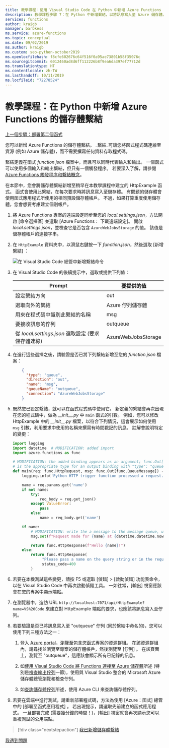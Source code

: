 ```yaml
---
title: 教學課程：使用 Visual Studio Code 在 Python 中新增 Azure Functions 的儲存體繫結
description: 教學課程步驟 7：在 Python 中新增繫結，以將訊息寫入至 Azure 儲存體。
services: functions
author: kraigb
manager: barbkess
ms.service: azure-functions
ms.topic: conceptual
ms.date: 09/02/2019
ms.author: kraigb
ms.custom: seo-python-october2019
ms.openlocfilehash: f8cfe602676c64f516f0a95ae73801b58f35076c
ms.sourcegitcommit: 6012460ad8d6ff112226b8f9ea6da397ef77712d
ms.translationtype: HT
ms.contentlocale: zh-TW
ms.lasthandoff: 10/11/2019
ms.locfileid: "72278524"
---
```

# <a name="tutorial-add-a-storage-binding-for-azure-functions-in-python"></a>教學課程：在 Python 中新增 Azure Functions 的儲存體繫結

[上一個步驟：部署第二個函式](tutorial-vs-code-serverless-python-06.md)

您可以新增 Azure Functions 的儲存體繫結。 _繫結_可讓您將函式程式碼連線至資源 (例如 Azure 儲存體)，而不需要撰寫任何資料存取程式碼。

繫結定義在函式 *function json* 檔案中，而且可以同時代表輸入和輸出。 一個函式可以使用多個輸入和輸出繫結，但只有一個觸發程序。 若要深入了解，請參閱 [Azure Functions 觸發程序和繫結概念](/azure/azure-functions/functions-triggers-bindings)。

在本節中，您會將儲存體繫結新增至稍早在本教學課程中建立的 HttpExample 函式。 函式會使用此繫結，在每次要求時將訊息寫入至儲存體。 有問題的儲存體會使用函式應用程式所使用的相同預設儲存體帳戶。 不過，如果打算重度使用儲存體，您會想要考慮建立個別帳戶。

1. 將 Azure Functions 專案的遠端設定同步至您的 *local.settings.json*，方法開啟 [命令選擇區] 並選取 [Azure Functions：  下載遠端設定]。 開啟 *local.settings.json*，並檢查它是否包含 `AzureWebJobsStorage` 的值。 該值是儲存體帳戶的連接字串。

1. 在 `HttpExample` 資料夾中，以滑鼠右鍵按一下 *function.json*，然後選取 [新增繫結]  ：

    ![在 Visual Studio Code 總管中新增繫結命令](media/tutorial-vs-code-serverless-python/add-binding-command-to-azure-functions-in-visual-studio-code.png)

1. 在 Visual Studio Code 的後續提示中，選取或提供下列值：

    | Prompt | 要提供的值 |
    | --- | --- |
    | 設定繫結方向 | out |
    | 選取向外的繫結 | Azure 佇列儲存體 |
    | 用來在程式碼中識別此繫結的名稱 | msg |
    | 要接收訊息的佇列 | outqueue |
    | 從 *local.settings.json* 選取設定 (要求儲存體連線) | AzureWebJobsStorage |

1. 在進行這些選擇之後，請驗證是否已將下列繫結新增至您的 *function.json* 檔案：

    ```json
        {
          "type": "queue",
          "direction": "out",
          "name": "msg",
          "queueName": "outqueue",
          "connection": "AzureWebJobsStorage"
        }
    ```

1. 既然您已設定繫結，就可以在函式程式碼中使用它。 新定義的繫結會再次出現在您的程式碼中，做為 *\_\_init\_\_.py* 中 `main` 函式的引數。 例如，您可以修改 HttpExample 中的 *\_\_init\_\_.py* 檔案，以符合下列情況，這會展示如何使用 `msg` 引數，利用要求中使用的名稱來撰寫有時間戳記的訊息。 註解會說明特定的變更：

    ```python
    import logging
    import datetime  # MODIFICATION: added import
    import azure.functions as func

    # MODIFICATION: the added binding appears as an argument; func.Out[func.QueueMessage]
    # is the appropriate type for an output binding with "type": "queue" (in function.json).
    def main(req: func.HttpRequest, msg: func.Out[func.QueueMessage]) -> func.HttpResponse:
        logging.info('Python HTTP trigger function processed a request.')

        name = req.params.get('name')
        if not name:
            try:
                req_body = req.get_json()
            except ValueError:
                pass
            else:
                name = req_body.get('name')

        if name:
            # MODIFICATION: write the a message to the message queue, using msg.set
            msg.set(f"Request made for {name} at {datetime.datetime.now()}")

            return func.HttpResponse(f"Hello {name}!")
        else:
            return func.HttpResponse(
                 "Please pass a name on the query string or in the request body",
                 status_code=400
            )
    ```

1. 若要在本機測試這些變更，請按 F5 或選取 [偵錯]   > [啟動偵錯]  功能表命令，以在 Visual Studio Code 中再次啟動偵錯工具。 一如往常，[輸出]  視窗應該會在您的專案中顯示端點。

1. 在瀏覽器中，造訪 URL `http://localhost:7071/api/HttpExample?name=VS%20Code` 來建立對 HttpExample 端點的要求，也應該將訊息寫入至佇列。

1. 若要驗證是否已將訊息寫入至 "outqueue" 佇列 (同於繫結中命名的)，您可以使用下列三種方法之一：

    1. 登入 [Azure portal](https://portal.azure.com)，瀏覽至包含您函式專案的資源群組。 在該資源群組內，請尋找並瀏覽至專案的儲存體帳戶，然後瀏覽至 [佇列]  。 在該頁面上，瀏覽至 "outqueue"，這應該會顯示所有已記錄的訊息。

    1. 如[使用 Visual Studio Code 將 Functions 連接至 Azure 儲存體](/azure/azure-functions/functions-add-output-binding-storage-queue-vs-code)所述 (特別是[檢查輸出佇列](/azure/azure-functions/functions-add-output-binding-storage-queue-vs-code#examine-the-output-queue)一節)，使用與 Visual Studio 整合的 Microsoft Azure 儲存體總管瀏覽和檢查佇列。

    1. 如[查詢儲存體佇列](/azure/azure-functions/functions-add-output-binding-storage-queue-python#query-the-storage-queue)所述，使用 Azure CLI 來查詢儲存體佇列。

1. 若要在雲端中進行測試，請重新部署程式碼，方法為使用 [Azure：函式]  總管中的 [部署至函式應用程式]  。 若出現提示，請選取先前建立的函式應用程式。 一旦部署完成 (需要幾分鐘的時間！)，[輸出]  視窗就會再次顯示您可以重複測試的公用端點。

> [!div class="nextstepaction"]
> [我已新增儲存體繫結](tutorial-vs-code-serverless-python-08.md)

[我遇到問題](https://www.research.net/r/PWZWZ52?tutorial=python-functions-extension&step=07-storage-binding)
